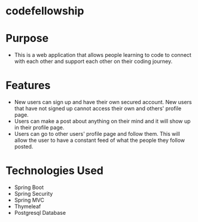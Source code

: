 # codefellowship
# Purpose
- This is a web application that allows people learning to code to connect with each other and support each other on their coding journey.

# Features
- New users can sign up and have their own secured account. New users that have not signed up cannot access their own and others' profile page.
- Users can make a post about anything on their mind and it will show up in their profile page.
- Users can go to other users' profile page and follow them. This will allow the user to have a constant feed of what the people they follow posted.
# Technologies Used
- Spring Boot
- Spring Security
- Spring MVC
- Thymeleaf
- Postgresql Database